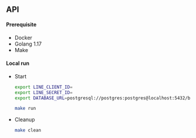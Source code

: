 ## API

#### Prerequisite

- Docker
- Golang 1.17
- Make

#### Local run

* Start
    ```bash
    export LINE_CLIENT_ID=
    export LINE_SECRET_ID=
    export DATABASE_URL=postgresql://postgres:postgres@localhost:5432/be-friends?sslmode=disable

    make run
    ```
* Cleanup
    ```bash
    make clean
    ```
